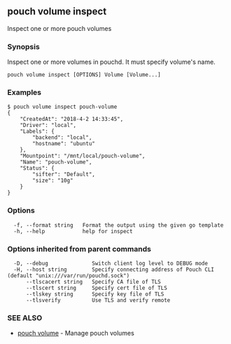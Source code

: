 ## pouch volume inspect

Inspect one or more pouch volumes

### Synopsis

Inspect one or more volumes in pouchd. It must specify volume's name.

```
pouch volume inspect [OPTIONS] Volume [Volume...]
```

### Examples

```
$ pouch volume inspect pouch-volume
{
    "CreatedAt": "2018-4-2 14:33:45",
    "Driver": "local",
    "Labels": {
        "backend": "local",
        "hostname": "ubuntu"
    },
    "Mountpoint": "/mnt/local/pouch-volume",
    "Name": "pouch-volume",
    "Status": {
        "sifter": "Default",
        "size": "10g"
    }
}
```

### Options

```
  -f, --format string   Format the output using the given go template
  -h, --help            help for inspect
```

### Options inherited from parent commands

```
  -D, --debug              Switch client log level to DEBUG mode
  -H, --host string        Specify connecting address of Pouch CLI (default "unix:///var/run/pouchd.sock")
      --tlscacert string   Specify CA file of TLS
      --tlscert string     Specify cert file of TLS
      --tlskey string      Specify key file of TLS
      --tlsverify          Use TLS and verify remote
```

### SEE ALSO

* [pouch volume](pouch_volume.md)	 - Manage pouch volumes

